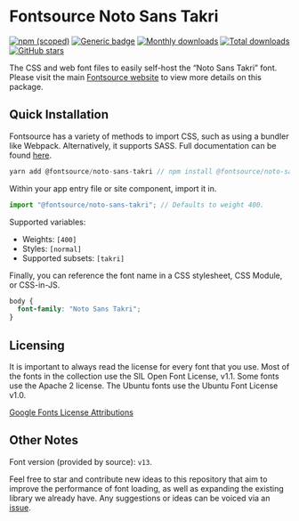 # Fontsource Noto Sans Takri

[![npm (scoped)](https://img.shields.io/npm/v/@fontsource/noto-sans-takri?color=brightgreen)](https://www.npmjs.com/package/@fontsource/noto-sans-takri) [![Generic badge](https://img.shields.io/badge/fontsource-passing-brightgreen)](https://github.com/fontsource/fontsource) [![Monthly downloads](https://badgen.net/npm/dm/@fontsource/noto-sans-takri)](https://github.com/fontsource/fontsource) [![Total downloads](https://badgen.net/npm/dt/@fontsource/noto-sans-takri)](https://github.com/fontsource/fontsource) [![GitHub stars](https://img.shields.io/github/stars/fontsource/fontsource.svg?style=social&label=Star)](https://github.com/fontsource/fontsource/stargazers)

The CSS and web font files to easily self-host the “Noto Sans Takri” font. Please visit the main [Fontsource website](https://fontsource.org/fonts/noto-sans-takri) to view more details on this package.

## Quick Installation

Fontsource has a variety of methods to import CSS, such as using a bundler like Webpack. Alternatively, it supports SASS. Full documentation can be found [here](https://fontsource.org/docs/introduction).

```javascript
yarn add @fontsource/noto-sans-takri // npm install @fontsource/noto-sans-takri
```

Within your app entry file or site component, import it in.

```javascript
import "@fontsource/noto-sans-takri"; // Defaults to weight 400.
```

Supported variables:

- Weights: `[400]`
- Styles: `[normal]`
- Supported subsets: `[takri]`

Finally, you can reference the font name in a CSS stylesheet, CSS Module, or CSS-in-JS.

```css
body {
  font-family: "Noto Sans Takri";
}
```

## Licensing

It is important to always read the license for every font that you use.
Most of the fonts in the collection use the SIL Open Font License, v1.1. Some fonts use the Apache 2 license. The Ubuntu fonts use the Ubuntu Font License v1.0.

[Google Fonts License Attributions](https://fonts.google.com/attribution)

## Other Notes

Font version (provided by source): `v13`.

Feel free to star and contribute new ideas to this repository that aim to improve the performance of font loading, as well as expanding the existing library we already have. Any suggestions or ideas can be voiced via an [issue](https://github.com/fontsource/fontsource/issues).

